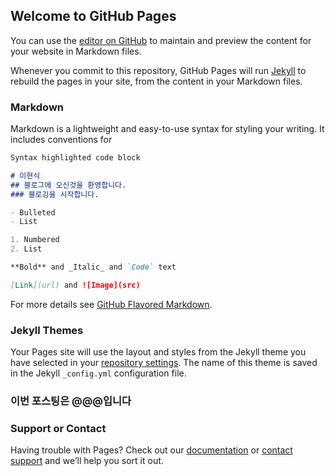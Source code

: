 ## Welcome to GitHub Pages

You can use the [editor on GitHub](https://github.com/dudnqnf/dudnqnf.github.io/edit/master/index.md) to maintain and preview the content for your website in Markdown files.

Whenever you commit to this repository, GitHub Pages will run [Jekyll](https://jekyllrb.com/) to rebuild the pages in your site, from the content in your Markdown files.

### Markdown

Markdown is a lightweight and easy-to-use syntax for styling your writing. It includes conventions for

```markdown
Syntax highlighted code block

# 이현식
## 블로그에 오신것을 환영합니다.
### 블로깅을 시작합니다.

- Bulleted
- List

1. Numbered
2. List

**Bold** and _Italic_ and `Code` text

[Link](url) and ![Image](src)
```

For more details see [GitHub Flavored Markdown](https://guides.github.com/features/mastering-markdown/).

### Jekyll Themes

Your Pages site will use the layout and styles from the Jekyll theme you have selected in your [repository settings](https://github.com/dudnqnf/dudnqnf.github.io/settings). The name of this theme is saved in the Jekyll `_config.yml` configuration file.

### 이번 포스팅은 @@@입니다

### Support or Contact

Having trouble with Pages? Check out our [documentation](https://help.github.com/categories/github-pages-basics/) or [contact support](https://github.com/contact) and we’ll help you sort it out.


